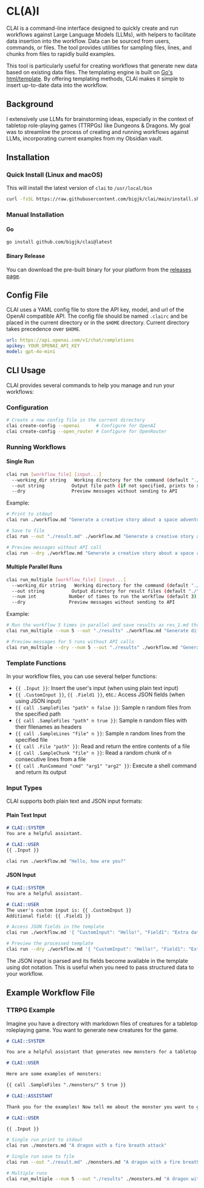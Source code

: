 # CL(A)I

CLAI is a command-line interface designed to quickly create and run workflows against Large Language Models (LLMs), with helpers to facilitate data insertion into the workflow. Data can be sourced from users, commands, or files. The tool provides utilities for sampling files, lines, and chunks from files to rapidly build examples.

This tool is particularly useful for creating workflows that generate new data based on existing data files. The templating engine is built on [Go's html/template](https://pkg.go.dev/html/template). By offering templating methods, CLAI makes it simple to insert up-to-date data into the workflow.

## Background

I extensively use LLMs for brainstorming ideas, especially in the context of tabletop role-playing games (TTRPGs) like Dungeons & Dragons. My goal was to streamline the process of creating and running workflows against LLMs, incorporating current examples from my Obsidian vault.

## Installation

### Quick Install (Linux and macOS)

This will install the latest version of `clai` to `/usr/local/bin`

```bash
curl -fsSL https://raw.githubusercontent.com/bigjk/clai/main/install.sh | bash
```

### Manual Installation

#### Go

```bash
go install github.com/bigjk/clai@latest
```

#### Binary Release
You can download the pre-built binary for your platform from the [releases page](https://github.com/bigjk/clai/releases).

## Config File

CLAI uses a YAML config file to store the API key, model, and url of the OpenAI compatible API.
The config file should be named `.clairc` and be placed in the current directory or in the `$HOME` directory. Current directory takes precedence over `$HOME`.

```yaml
url: https://api.openai.com/v1/chat/completions
apikey: YOUR_OPENAI_API_KEY
model: gpt-4o-mini
```

## CLI Usage

CLAI provides several commands to help you manage and run your workflows:

### Configuration

```bash
# Create a new config file in the current directory
clai create-config --openai      # Configure for OpenAI
clai create-config --open_router # Configure for OpenRouter
```

### Running Workflows

#### Single Run
```bash
clai run [workflow_file] [input...]
  --working_dir string   Working directory for the command (default "./")
  --out string          Output file path (if not specified, prints to stdout)
  --dry                 Preview messages without sending to API
```

Example:
```bash
# Print to stdout
clai run ./workflow.md "Generate a creative story about a space adventure"

# Save to file
clai run --out "./result.md" ./workflow.md "Generate a creative story about a space adventure"

# Preview messages without API call
clai run --dry ./workflow.md "Generate a creative story about a space adventure"
```

#### Multiple Parallel Runs
```bash
clai run_multiple [workflow_file] [input...]
  --working_dir string   Working directory for the command (default "./")
  --out string          Output directory for result files (default "./")
  --num int            Number of times to run the workflow (default 3)
  --dry                Preview messages without sending to API
```

Example:
```bash
# Run the workflow 5 times in parallel and save results as res_1.md through res_5.md
clai run_multiple --num 5 --out "./results" ./workflow.md "Generate different variations of a product description"

# Preview messages for 5 runs without API calls
clai run_multiple --dry --num 5 --out "./results" ./workflow.md "Generate different variations of a product description"
```

### Template Functions

In your workflow files, you can use several helper functions:

- `{{ .Input }}`: Insert the user's input (when using plain text input)
- `{{ .CustomInput }}`, `{{ .Field1 }}`, etc.: Access JSON fields (when using JSON input)
- `{{ call .SampleFiles "path" n false }}`: Sample n random files from the specified path
- `{{ call .SampleFiles "path" n true }}`: Sample n random files with their filenames as headers
- `{{ call .SampleLines "file" n }}`: Sample n random lines from the specified file
- `{{ call .File "path" }}`: Read and return the entire contents of a file
- `{{ call .SampleChunk "file" n }}`: Read a random chunk of n consecutive lines from a file
- `{{ call .RunCommand "cmd" "arg1" "arg2" }}`: Execute a shell command and return its output

### Input Types

CLAI supports both plain text and JSON input formats:

#### Plain Text Input
```markdown
# CLAI::SYSTEM
You are a helpful assistant.

# CLAI::USER
{{ .Input }}
```

```bash
clai run ./workflow.md "Hello, how are you?"
```

#### JSON Input
```markdown
# CLAI::SYSTEM
You are a helpful assistant.

# CLAI::USER
The user's custom input is: {{ .CustomInput }}
Additional field: {{ .Field1 }}
```

```bash
# Access JSON fields in the template
clai run ./workflow.md '{ "CustomInput": "Hello!", "Field1": "Extra data" }'

# Preview the processed template
clai run --dry ./workflow.md '{ "CustomInput": "Hello!", "Field1": "Extra data" }'
```

The JSON input is parsed and its fields become available in the template using dot notation. This is useful when you need to pass structured data to your workflow.

## Example Workflow File

### TTRPG Example

Imagine you have a directory with markdown files of creatures for a tabletop roleplaying game. You want to generate new creatures for the game.

```markdown
# CLAI::SYSTEM

You are a helpful assistant that generates new monsters for a tabletop roleplaying game. You will generate a new monster based on the given input.

# CLAI::USER

Here are some examples of monsters:

{{ call .SampleFiles "./monsters/" 5 true }}

# CLAI::ASSISTANT

Thank you for the examples! Now tell me about the monster you want to generate.

# CLAI::USER

{{ .Input }}
```

```bash
# Single run print to stdout
clai run ./monsters.md "A dragon with a fire breath attack"

# Single run save to file
clai run --out "./result.md" ./monsters.md "A dragon with a fire breath attack"

# Multiple runs
clai run_multiple --num 5 --out "./results" ./monsters.md "A dragon with a fire breath attack"